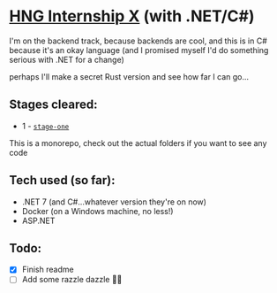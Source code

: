 # [HNG Internship X](https://www.zuri.team/programs/hng/x/home) (with .NET/C#)

I'm on the backend track, because backends are cool, and this is in C# because it's an okay language (and I promised myself I'd do something serious with .NET for a change)

perhaps I'll make a secret Rust version and see how far I can go...

## Stages cleared:

- 1 - [`stage-one`](stage-one/README.md)

This is a monorepo, check out the actual folders if you want to see any code

## Tech used (so far):

- .NET 7 (and C#...whatever version they're on now)
- Docker (on a Windows machine, no less!)
- ASP.NET 

## Todo:

- [X] Finish readme
- [ ] Add some razzle dazzle 🤩🤩
